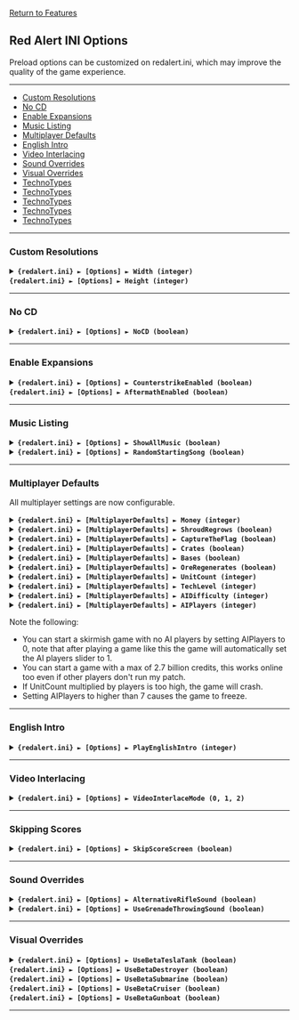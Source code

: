[Return to Features](./features.md)

## Red Alert INI Options

Preload options can be customized on redalert.ini, which may improve the quality of the game experience.

-------

 - [Custom Resolutions](#custom-resolutions)
 - [No CD](#no-cd) 
 - [Enable Expansions](#enable-expansions) 
 - [Music Listing](#music-listing) 
 - [Multiplayer Defaults](#multiplayer-defaults) 
 - [English Intro](#english-intro) 
 - [Video Interlacing](#video-interlacing) 
 - [Sound Overrides](#sound-overrides) 
 - [Visual Overrides](#visual-overrides) 
 - [TechnoTypes](#technotypes) 
 - [TechnoTypes](#technotypes) 
 - [TechnoTypes](#technotypes) 
 - [TechnoTypes](#technotypes) 
 - [TechnoTypes](#technotypes) 

-------

### Custom Resolutions 

<details>
  <summary>
    <b><code>{redalert.ini} ► [Options] ► Width (integer)</code></b><br>
    <b><code>{redalert.ini} ► [Options] ► Height (integer)</code></b>
  </summary>

```Inherited from hifi's p-series, modified in iran's s-series```

The game can support custom resolutions. Generally, this means higher resolutions.

The original code for this high resolution feature was written by hifi. Additional improvements had been provided by Iran with the following descriptions:

 - The invisible Ant Missions stereo and Westwood Logo credits selection areas are now adjusted
   for hi-res, meaning if you click their area on the main menu graphics they'll be activated,
   like they should.
 - Fixes for the border around the main menu graphics glitching after playing a game, graphical
   glitching when showing the "restate briefing" screen and some other graphical
   glitches. Thanks to Nyerguds for practically writing this for me!
 - If a TITLE.PCX is found that doesn't have the same dimensions as the original TITLE.PCX
   file, it will be displayed on the screen in the top left, this allows people to create their
   own custom main menu title graphics and have them work with hi-res.
 - The timer tab for maps that use them (e.g. the second Allies mission) has its width
   adjusted.
 - The expansion missions dialogs are now adjusted for hires, instead of appearing in the top
   left of the screen.
 - Screenshake should be adjusted for high res now. (Thanks to Arda.dll.inj by AlexB)
 - The "Mission Accomplished", "Mission Failed" and "The Game is a Draw" red text now have
   their height and width adjusted for high res (Thanks to Arda.dll.inj by AlexB)
 - The score screen is now fully displayed in the top left, instead of showing the score
   background in the middle
 - Fixed the power indicator displaying glitched when there's no power and in certain other
   scenarios
 - Added extended sidebar (using graphics and memory addresses taken from Arda, by AlexB)
 - 640x480 does not show black bars on the top and bottom of the screen anymore.
 - You no longer need to scroll the map and open the options menu to fix glitching with maps
   smaller than your resolution.

</details>

-------

### No CD

<details>
  <summary>
    <b><code>{redalert.ini} ► [Options] ► NoCD (boolean)</code></b>
  </summary>

```Inherited from hifi's p-series```

No-CD mode can be enabled/disabled with the `NoCD`= (yes/no) keyword under the [Options] section of **REDALERT.INI**. (from hifi's p-series)

</details>

-------

### Enable Expansions

<details>
  <summary>
    <b><code>{redalert.ini} ► [Options] ► CounterstrikeEnabled (boolean)</code></b><br>
    <b><code>{redalert.ini} ► [Options] ► AftermathEnabled (boolean)</code></b>
  </summary>

```Inherited from iran's s-series```

The Counterstrike expansion can be enabled/disabled with the `CounterstrikeEnabled`= (yes/no) keyword under the [Options] section of **REDALERT.INI**. Likewise there's a `AftermathEnabled`= (yes/no) keyword to enable/disable the Aftermath expansion.
	 
</details>

-------

### Music Listing

<details>
  <summary>
    <b><code>{redalert.ini} ► [Options] ► ShowAllMusic (boolean)</code></b>
  </summary>

```Inherited from iran's s-series```

Added an **REDALERT.INI** keyword `ShowAllMusic`= (yes/no) under the [Options] section to enable/disable showing all the game's music, normally the game only shows some music depending on what side you're playing as. With this option enabled it always shows all music except for the score, map and main menu music.	 

</details>

<details>
  <summary>
    <b><code>{redalert.ini} ► [Options] ► RandomStartingSong (boolean)</code></b>
  </summary>

```Inherited from iran's s-series```

It's now possible to have a random starting song start after a map is loaded, the keyword `RandomStartingSong`= (yes/no) under [Options] in **REDALERT.INI** controls this.

</details>

-------

### Multiplayer Defaults

All multiplayer settings are now configurable.

<details>
  <summary>
    <b><code>{redalert.ini} ► [MultiplayerDefaults] ► Money (integer)</code></b>
  </summary>

```Inherited from iran's s-series```

Sets the initial cash that each player receives at the start of the game.

</details>

<details>
  <summary>
    <b><code>{redalert.ini} ► [MultiplayerDefaults] ► ShroudRegrows (boolean)</code></b>
  </summary>

```Inherited from iran's s-series```

Determines whether shroud regrows over time. The regrowth rate is determined by `{Rules/Map} ► [General] ► ShroudRate`, defaulting to 4 in-game minutes.

</details>

<details>
  <summary>
    <b><code>{redalert.ini} ► [MultiplayerDefaults] ► CaptureTheFlag (boolean)</code></b>
  </summary>

```Inherited from iran's s-series```

Determines whether the Capture The Flag game mode is active.

</details>

<details>
  <summary>
    <b><code>{redalert.ini} ► [MultiplayerDefaults] ► Crates (boolean)</code></b>
  </summary>

```Inherited from iran's s-series```

Determines whether crates will spawn periodically on the map.

</details>

<details>
  <summary>
    <b><code>{redalert.ini} ► [MultiplayerDefaults] ► Bases (boolean)</code></b>
  </summary>

```Inherited from iran's s-series```

Determines whether each player receives an MCV at the start of the game.

</details>

<details>
  <summary>
    <b><code>{redalert.ini} ► [MultiplayerDefaults] ► OreRegenerates (boolean)</code></b>
  </summary>

```Inherited from iran's s-series```

Determines whether ore regenerates over time. Essentially this overrides `{Rules/Map} ► [General] ► OreGrows` and `{Rules/Map} ► [General] ► OreSpreads`. The regrowth rate is determined by `{Rules/Map} ► [General] ► GrowthRate`, defaulting to 2 in-game minutes.

</details>

<details>
  <summary>
    <b><code>{redalert.ini} ► [MultiplayerDefaults] ► UnitCount (integer)</code></b>
  </summary>

```Inherited from iran's s-series```

Determines the number of units each player receives at the start of the game.

</details>

<details>
  <summary>
    <b><code>{redalert.ini} ► [MultiplayerDefaults] ► TechLevel (integer)</code></b>
  </summary>

```Inherited from iran's s-series```

Determines each player techlevel at the start of the game. (It is possible to modify the techlevel via a map trigger action.)

</details>

<details>
  <summary>
    <b><code>{redalert.ini} ► [MultiplayerDefaults] ► AIDifficulty (integer)</code></b>
  </summary>

```Inherited from iran's s-series```

Determines the AI players' difficulty setting for the game. (0 = easy, 1 = Medium, 2 = Hard)

</details>

<details>
  <summary>
    <b><code>{redalert.ini} ► [MultiplayerDefaults] ► AIPlayers (integer)</code></b>
  </summary>

```Inherited from iran's s-series```

Determines the number of AI players for the game.

</details>

Note the following:

 - You can start a skirmish game with no AI players by setting AIPlayers to 0, note that after
   playing a game like this the game will automatically set the AI players slider to 1.
 - You can start a game with a max of 2.7 billion credits, this works online too even if other
   players don't run my patch.
 - If UnitCount multiplied by players is too high, the game will crash.
 - Setting AIPlayers to higher than 7 causes the game to freeze.

-------

### English Intro

</details>

<details>
  <summary>
    <b><code>{redalert.ini} ► [Options] ► PlayEnglishIntro (integer)</code></b>
  </summary>

```Inherited from iran's s-series```

Playing the ENGLISH.VQA intro is now optional. a new **REDALERT.INI** boolean option `PlayEnglishIntro`= under the [Options] section controls this.

</details>

-------

### Video Interlacing

</details>

<details>
  <summary>
    <b><code>{redalert.ini} ► [Options] ► VideoInterlaceMode (0, 1, 2)</code></b>
  </summary>

```Inherited from iran's s-series```

Optional deinterlacing of videos, this is controlled by the VideoInterlaceMode= keyword in REDALERT.INI under the [Options] section, if set to 2 videos are deinterlaced, if set to 0 they're horizontally interlaced and when set to 1 they're supposed to be vertically interlaced (though the vertical interlacing doesn't seem to work). The game's previously unknown deinterlacing feature was discovered by AlexB, he also wrote a fix for a bit of graphical glitching at the bottom of the screen.
	 
</details>

-------

### Skipping Scores

</details>

<details>
  <summary>
    <b><code>{redalert.ini} ► [Options] ► SkipScoreScreen (boolean)</code></b>
  </summary>

```Inherited from iran's s-series```

Added a `SkipScoreScreen`= (yes/no) keyword under [Options] in **REDALERT.INI**, when set to 'yes' the single player and multiplayer score screens won't be shown.

If the score screen is not shown, no new entry will be generated into HALLFAME.DAT because the player will not be given an opportunity to enter his name.
 
</details>

-------

### Sound Overrides

<details>
  <summary>
    <b><code>{redalert.ini} ► [Options] ► AlternativeRifleSound (boolean)</code></b>
  </summary>

```Inherited from iran's s-series```

Added **REDALERT.INI** keyword `AlternativeRifleSound`= (yes/no) under [Options]. If enabled the Rifle Infantry will use an alternative firing sound. MGUNINF1 will be used as firing sound. This overwrites the M1Carbine's `Report`= setting in **RULES.INI**.
 
</details>

<details>
  <summary>
    <b><code>{redalert.ini} ► [Options] ► UseGrenadeThrowingSound (boolean)</code></b>
  </summary>

```Inherited from iran's s-series```

Added **REDALERT.INI** keyword `UseGrenadeThrowingSound`= (yes/no) under [Options]. If enabled the Grenadier will have a throwing sound when throwing his grenades. This overwrites the Grenade's `Report`= setting in **RULES.INI**.
 
</details>

-------

### Visual Overrides

<details>
  <summary>
    <b><code>{redalert.ini} ► [Options] ► UseBetaTeslaTank (boolean)</code></b><br>
    <b><code>{redalert.ini} ► [Options] ► UseBetaDestroyer (boolean)</code></b><br>
    <b><code>{redalert.ini} ► [Options] ► UseBetaSubmarine (boolean)</code></b><br>
    <b><code>{redalert.ini} ► [Options] ► UseBetaCruiser (boolean)</code></b><br>
    <b><code>{redalert.ini} ► [Options] ► UseBetaGunboat (boolean)</code></b>
  </summary>

```Inherited from iran's s-series```

Added **REDALERT.INI** keyword `UseBetaTeslaTank`= (yes/no) under [Options]. If enabled betateslatank.MIX will be loaded by the game. Likewise `UseBetaDestroyer`= to load betadestroyer.MIX, `UseBetaSubmarine`= to load betasubmarine.MIX, `UseBetaCruiser`= to load betacruiser.MIX, `UseBetaGunboat`= to load betagunboat.MIX. These options load recreations of beta graphics, the recreation for the beta Tesla Tank was made by Nyerguds, the recreations of naval units were made by Allen262. 

</details>

-------

